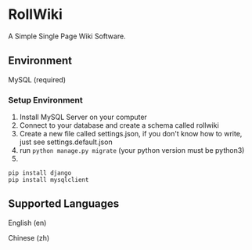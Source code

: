 # RollWiki
A Simple Single Page Wiki Software.
## Environment
MySQL (required)

### Setup Environment
1. Install MySQL Server on your computer
2. Connect to your database and create a schema called rollwiki
3. Create a new file called settings.json, if you don't know how to write, just see settings.default.json
4. run `python manage.py migrate` (your python version must be python3)
5.
```shell
pip install django
pip install mysqlclient
```
## Supported Languages
English (en)

Chinese (zh)
